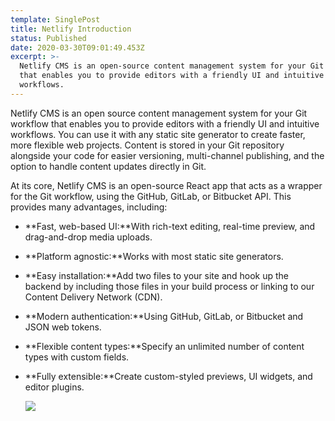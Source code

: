 ```yaml
---
template: SinglePost
title: Netlify Introduction
status: Published
date: 2020-03-30T09:01:49.453Z
excerpt: >-
  Netlify CMS is an open-source content management system for your Git workflow
  that enables you to provide editors with a friendly UI and intuitive
  workflows.
---
```



Netlify CMS is an open source content management system for your Git workflow that enables you to provide editors with a friendly UI and intuitive workflows. You can use it with any static site generator to create faster, more flexible web projects. Content is stored in your Git repository alongside your code for easier versioning, multi-channel publishing, and the option to handle content updates directly in Git.

At its core, Netlify CMS is an open-source React app that acts as a wrapper for the Git workflow, using the GitHub, GitLab, or Bitbucket API. This provides many advantages, including:

* **Fast, web-based UI:**With rich-text editing, real-time preview, and drag-and-drop media uploads.
* **Platform agnostic:**Works with most static site generators.
* **Easy installation:**Add two files to your site and hook up the backend by including those files in your build process or linking to our Content Delivery Network (CDN).
* **Modern authentication:**Using GitHub, GitLab, or Bitbucket and JSON web tokens.
* **Flexible content types:**Specify an unlimited number of content types with custom fields.
* **Fully extensible:**Create custom-styled previews, UI widgets, and editor plugins.

  ![](https://www.netlifycms.org/img/middleman.svg)